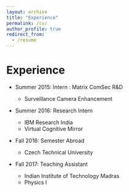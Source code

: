 ```yaml
---
layout: archive
title: "Experience"
permalink: /cv/
author_profile: true
redirect_from:
  - /resume
---
```


Experience
======
* Summer 2015: Intern
:   Matrix ComSec R&D
  * Surveillance Camera Enhancement

* Summer 2016: Research Intern
  * IBM Research India
  * Virtual Cognitive Mirror
  
* Fall 2016: Semester Abroad
  * Czech Technical University

* Fall 2017: Teaching Assistant
  * Indian Institute of Technology Madras
  * Physics I
  
